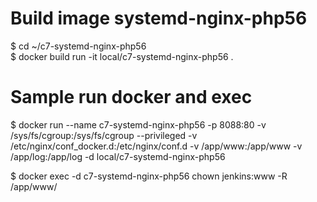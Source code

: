 # Build image systemd-nginx-php56
$ cd ~/c7-systemd-nginx-php56 <br />
$ docker build run -it local/c7-systemd-nginx-php56  . 


# Sample run docker and exec
$ docker run --name c7-systemd-nginx-php56 -p 8088:80 -v /sys/fs/cgroup:/sys/fs/cgroup --privileged -v /etc/nginx/conf_docker.d:/etc/nginx/conf.d -v /app/www:/app/www -v /app/log:/app/log -d local/c7-systemd-nginx-php56	

$ docker exec -d c7-systemd-nginx-php56 chown jenkins:www -R /app/www/
